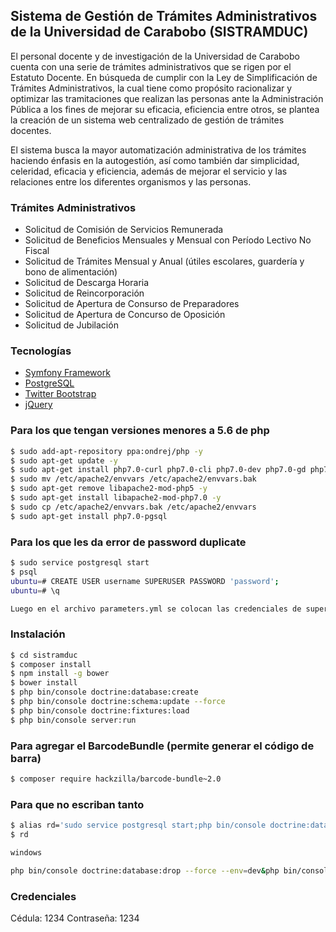 ## Sistema de Gestión de Trámites Administrativos de la Universidad de Carabobo (SISTRAMDUC)

El personal docente y de investigación de la Universidad de Carabobo cuenta con una serie de trámites administrativos que se rigen por el Estatuto Docente. En búsqueda de cumplir con la Ley de Simplificación de Trámites Administrativos, la cual tiene como propósito racionalizar y optimizar las tramitaciones que realizan las personas ante la Administración Pública a los fines de mejorar su eficacia, eficiencia entre otros, se plantea la creación de un sistema web centralizado de gestión de trámites docentes.

El sistema busca la mayor automatización administrativa de los trámites haciendo énfasis en la autogestión, así como también dar simplicidad, celeridad, eficacia y eficiencia, además de mejorar el servicio y las relaciones entre los diferentes organismos y las personas.

### Trámites Administrativos
 - Solicitud de Comisión de Servicios Remunerada
 - Solicitud de Beneficios Mensuales y Mensual con Período Lectivo No Fiscal
 - Solicitud de Trámites Mensual y Anual (útiles escolares, guardería y bono de alimentación)
 - Solicitud de Descarga Horaria
 - Solicitud de Reincorporación
 - Solicitud de Apertura de Consurso de Preparadores
 - Solicitud de Apertura de Concurso de Oposición
 - Solicitud de Jubilación

### Tecnologías
 - [Symfony Framework](https://symfony.com/)
 - [PostgreSQL](https://www.postgresql.org/)
 - [Twitter Bootstrap](http://twitter.github.com/bootstrap/)
 - [jQuery](http://jquery.com)

### Para los que tengan versiones menores a 5.6 de php
```bash
$ sudo add-apt-repository ppa:ondrej/php -y
$ sudo apt-get update -y
$ sudo apt-get install php7.0-curl php7.0-cli php7.0-dev php7.0-gd php7.0-intl php7.0-mcrypt php7.0-json php7.0-mysql php7.0-opcache   php7.0-bcmath php7.0-mbstring php7.0-soap php7.0-xml php7.0-zip -y
$ sudo mv /etc/apache2/envvars /etc/apache2/envvars.bak
$ sudo apt-get remove libapache2-mod-php5 -y
$ sudo apt-get install libapache2-mod-php7.0 -y
$ sudo cp /etc/apache2/envvars.bak /etc/apache2/envvars
$ sudo apt-get install php7.0-pgsql
```
### Para los que les da error de password duplicate
```bash
$ sudo service postgresql start
$ psql
ubuntu=# CREATE USER username SUPERUSER PASSWORD 'password';
ubuntu=# \q

Luego en el archivo parameters.yml se colocan las credenciales de super usuario y listo.
```

### Instalación

```bash
$ cd sistramduc
$ composer install
$ npm install -g bower
$ bower install
$ php bin/console doctrine:database:create
$ php bin/console doctrine:schema:update --force
$ php bin/console doctrine:fixtures:load
$ php bin/console server:run
```

### Para agregar el BarcodeBundle (permite generar el código de barra)
```bash
$ composer require hackzilla/barcode-bundle~2.0
```

### Para que no escriban tanto
```bash
$ alias rd='sudo service postgresql start;php bin/console doctrine:database:drop --force --env=dev;php bin/console doctrine:database:create --env=dev;php bin/console doctrine:schema:update --force --env=dev;php bin/console doctrine:fixtures:load --no-interaction --env=dev;'
$ rd

windows

php bin/console doctrine:database:drop --force --env=dev&php bin/console doctrine:database:create --env=dev&php bin/console doctrine:schema:update --force --env=dev&php bin/console doctrine:fixtures:load --no-interaction --env=dev&php bin/console server:run
```

### Credenciales
Cédula: 1234
Contraseña: 1234
